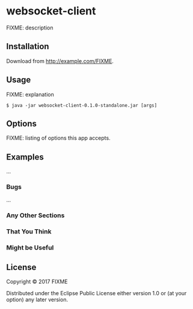 # websocket-client

FIXME: description

## Installation

Download from http://example.com/FIXME.

## Usage

FIXME: explanation

    $ java -jar websocket-client-0.1.0-standalone.jar [args]

## Options

FIXME: listing of options this app accepts.

## Examples

...

### Bugs

...

### Any Other Sections
### That You Think
### Might be Useful

## License

Copyright © 2017 FIXME

Distributed under the Eclipse Public License either version 1.0 or (at
your option) any later version.
